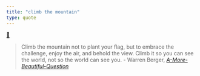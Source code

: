 ```yaml
---
title: "climb the mountain"
type: quote
---
```

[💬](moc/quotes.md)

> Climb the mountain not to plant your flag, but to embrace the challenge, enjoy the air, and behold the view. Climb it so you can see the world, not so the world can see you. - Warren Berger, *[A-More-Beautiful-Question](books/A-More-Beautiful-Question.md)*